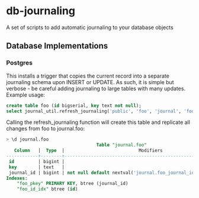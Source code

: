 db-journaling
=============

A set of scripts to add automatic journaling to your database objects


Database Implementations
-------------

### Postgres

This installs a trigger that copies the current record into a separate journaling schema upon INSERT or UPDATE. As such, it is simple but verbose - be careful adding journaling to large tables with many updates. Example usage:

```sql
create table foo (id bigserial, key text not null);
select journal_util.refresh_journaling('public', 'foo', 'journal', 'foo');
```

Calling the refresh_journaling function will create this table and replicate all changes from foo to journal.foo:

```sql
> \d journal.foo
                                  Table "journal.foo"
   Column   |  Type  |                            Modifiers
------------+--------+------------------------------------------------------------------
 id         | bigint |
 key        | text   |
 journal_id | bigint | not null default nextval('journal.foo_journal_id_seq'::regclass)
Indexes:
    "foo_pkey" PRIMARY KEY, btree (journal_id)
    "foo_id_idx" btree (id)
```